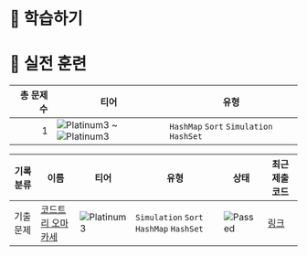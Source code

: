 # 📖 학습하기

# 🥇 실전 훈련
|총 문제 수|티어|유형|
|---:|---|---|
|1|![Platinum3][p3] ~ ![Platinum3][p3]|`HashMap` `Sort` `Simulation` `HashSet`|

|기록분류|이름|티어|유형|상태|최근 제출 코드|
|---|---|---|---|---|---|
|기출문제|[코드트리 오마카세](https://www.codetree.ai/training-field/frequent-problems/problems/codetree-omakase)|![Platinum3][p3]|`Simulation` `Sort` `HashMap` `HashSet`|![Passed][passed]|[링크](https://github.com/biginnings/codetree-TILs/blob/main/240430/%EC%BD%94%EB%93%9C%ED%8A%B8%EB%A6%AC%20%EC%98%A4%EB%A7%88%EC%B9%B4%EC%84%B8/codetree-omakase.cpp)|










[b5]: https://img.shields.io/badge/Bronze_5-%235D3E31.svg
[b4]: https://img.shields.io/badge/Bronze_4-%235D3E31.svg
[b3]: https://img.shields.io/badge/Bronze_3-%235D3E31.svg
[b2]: https://img.shields.io/badge/Bronze_2-%235D3E31.svg
[b1]: https://img.shields.io/badge/Bronze_1-%235D3E31.svg
[s5]: https://img.shields.io/badge/Silver_5-%23394960.svg
[s4]: https://img.shields.io/badge/Silver_4-%23394960.svg
[s3]: https://img.shields.io/badge/Silver_3-%23394960.svg
[s2]: https://img.shields.io/badge/Silver_2-%23394960.svg
[s1]: https://img.shields.io/badge/Silver_1-%23394960.svg
[g5]: https://img.shields.io/badge/Gold_5-%23FFC433.svg
[g4]: https://img.shields.io/badge/Gold_4-%23FFC433.svg
[g3]: https://img.shields.io/badge/Gold_3-%23FFC433.svg
[g2]: https://img.shields.io/badge/Gold_2-%23FFC433.svg
[g1]: https://img.shields.io/badge/Gold_1-%23FFC433.svg
[p5]: https://img.shields.io/badge/Platinum_5-%2376DDD8.svg
[p4]: https://img.shields.io/badge/Platinum_4-%2376DDD8.svg
[p3]: https://img.shields.io/badge/Platinum_3-%2376DDD8.svg
[p2]: https://img.shields.io/badge/Platinum_2-%2376DDD8.svg
[p1]: https://img.shields.io/badge/Platinum_1-%2376DDD8.svg
[passed]: https://img.shields.io/badge/Passed-%23009D27.svg
[failed]: https://img.shields.io/badge/Failed-%23D24D57.svg
[easy]: https://img.shields.io/badge/쉬움-%235cb85c.svg?for-the-badge
[medium]: https://img.shields.io/badge/보통-%23FFC433.svg?for-the-badge
[hard]: https://img.shields.io/badge/어려움-%23D24D57.svg?for-the-badge